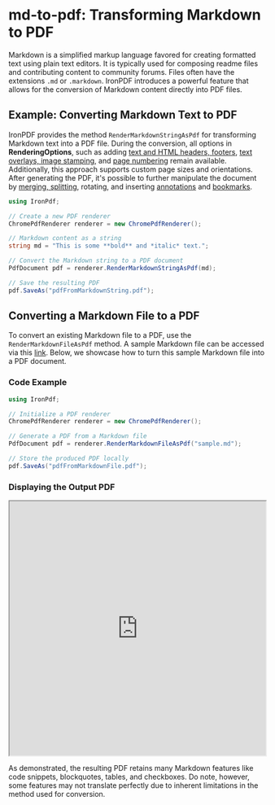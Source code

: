 # md-to-pdf: Transforming Markdown to PDF

Markdown is a simplified markup language favored for creating formatted text using plain text editors. It is typically used for composing readme files and contributing content to community forums. Files often have the extensions `.md` or `.markdown`. IronPDF introduces a powerful feature that allows for the conversion of Markdown content directly into PDF files.

## Example: Converting Markdown Text to PDF

IronPDF provides the method `RenderMarkdownStringAsPdf` for transforming Markdown text into a PDF file. During the conversion, all options in **RenderingOptions**, such as adding [text and HTML headers, footers](https://ironpdf.com/how-to/headers-and-footers/), [text overlays, image stamping](https://ironpdf.com/tutorials/csharp-edit-pdf-complete-tutorial/#stamper-abstract-class), and [page numbering](https://ironpdf.com/how-to/headers-and-footers/) remain available. Additionally, this approach supports custom page sizes and orientations. After generating the PDF, it's possible to further manipulate the document by [merging, splitting](https://ironpdf.com/how-to/merge-or-split-pdfs/), rotating, and inserting [annotations](https://ironpdf.com/how-to/annotations/) and [bookmarks](https://ironpdf.com/how-to/bookmarks/).

```cs
using IronPdf;

// Create a new PDF renderer
ChromePdfRenderer renderer = new ChromePdfRenderer();

// Markdown content as a string
string md = "This is some **bold** and *italic* text.";

// Convert the Markdown string to a PDF document
PdfDocument pdf = renderer.RenderMarkdownStringAsPdf(md);

// Save the resulting PDF
pdf.SaveAs("pdfFromMarkdownString.pdf");
```

## Converting a Markdown File to a PDF

To convert an existing Markdown file to a PDF, use the `RenderMarkdownFileAsPdf` method. A sample Markdown file can be accessed via this [link](https://ironpdf.com/static-assets/pdf/how-to/md-to-pdf/sample.md). Below, we showcase how to turn this sample Markdown file into a PDF document.

### Code Example

```cs
using IronPdf;

// Initialize a PDF renderer
ChromePdfRenderer renderer = new ChromePdfRenderer();

// Generate a PDF from a Markdown file
PdfDocument pdf = renderer.RenderMarkdownFileAsPdf("sample.md");

// Store the produced PDF locally
pdf.SaveAs("pdfFromMarkdownFile.pdf");
```

### Displaying the Output PDF

<iframe loading="lazy" src="https://ironpdf.com/static-assets/pdf/how-to/md-to-pdf/pdfFromMarkdownFile.pdf" width="100%" height="500px">
</iframe>

As demonstrated, the resulting PDF retains many Markdown features like code snippets, blockquotes, tables, and checkboxes. Do note, however, some features may not translate perfectly due to inherent limitations in the method used for conversion.